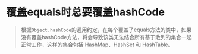 # 覆盖equals时总要覆盖hashCode

> 根据`Object.hashCode`的通用约定，在每个覆盖了equals方法的类中，如果没有覆盖hashCode方法，将会导致该类无法结合所有基于散列的集合一起正常工作，这样的集合包括 HashMap、HashSet 和 HashTable。

